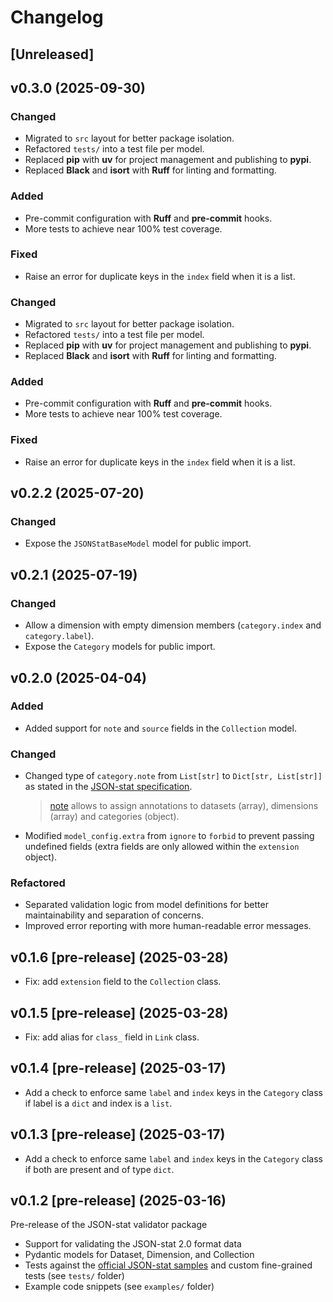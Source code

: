 # Changelog

## [Unreleased]

## v0.3.0 (2025-09-30)

### Changed

- Migrated to `src` layout for better package isolation.
- Refactored `tests/` into a test file per model.
- Replaced **pip** with **uv** for project management and publishing to **pypi**.
- Replaced **Black** and **isort** with **Ruff** for linting and formatting.

### Added

- Pre-commit configuration with **Ruff** and **pre-commit** hooks.
- More tests to achieve near 100% test coverage.

### Fixed

- Raise an error for duplicate keys in the `index` field when it is a list.


### Changed

- Migrated to `src` layout for better package isolation.
- Refactored `tests/` into a test file per model.
- Replaced **pip** with **uv** for project management and publishing to **pypi**.
- Replaced **Black** and **isort** with **Ruff** for linting and formatting.

### Added

- Pre-commit configuration with **Ruff** and **pre-commit** hooks.
- More tests to achieve near 100% test coverage.

### Fixed

- Raise an error for duplicate keys in the `index` field when it is a list.

## v0.2.2 (2025-07-20)

### Changed

- Expose the `JSONStatBaseModel` model for public import.

## v0.2.1 (2025-07-19)

### Changed

- Allow a dimension with empty dimension members (`category.index` and `category.label`).
- Expose the `Category` models for public import.

## v0.2.0 (2025-04-04)

### Added

- Added support for `note` and `source` fields in the `Collection` model.

### Changed

- Changed type of `category.note` from `List[str]` to `Dict[str, List[str]]` as stated in the [JSON-stat specification](https://json-stat.org/full/#note).

  > [note](https://json-stat.org/full/#note) allows to assign annotations to datasets (array), dimensions (array) and categories (object).
  >
- Modified `model_config.extra` from `ignore` to `forbid` to prevent passing undefined fields (extra fields are only allowed within the `extension` object).

### Refactored

- Separated validation logic from model definitions for better maintainability and separation of concerns.
- Improved error reporting with more human-readable error messages.

## v0.1.6 [pre-release] (2025-03-28)

- Fix: add `extension` field to the `Collection` class.

## v0.1.5 [pre-release] (2025-03-28)

- Fix: add alias for `class_` field in `Link` class.

## v0.1.4 [pre-release] (2025-03-17)

- Add a check to enforce same `label` and `index` keys in the `Category` class if label is a `dict` and index is a `list`.

## v0.1.3 [pre-release] (2025-03-17)

- Add a check to enforce same `label` and `index` keys in the `Category` class if both are present and of type `dict`.

## v0.1.2 [pre-release] (2025-03-16)

Pre-release of the JSON-stat validator package

- Support for validating the JSON-stat 2.0 format data
- Pydantic models for Dataset, Dimension, and Collection
- Tests against the [official JSON-stat samples](https://json-stat.org/samples/collection.json) and custom fine-grained tests (see `tests/` folder)
- Example code snippets (see `examples/` folder)

